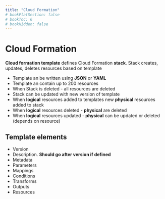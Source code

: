 ```yaml
---
title: "Cloud Formation"
# bookFlatSection: false
# bookToc: 6
# bookHidden: false
---
```

# Cloud Formation
**Cloud formation template** defines Cloud Formation **stack**. Stack creates, updates, deletes resources based on template

* Template an be written using __JSON__ or __YAML__
* Template an contain up to 200 resources
* When Stack is deleted - all resources are deleted
* Stack can be updated with new version of template
* When __logical__ resources added to templates new __physical__ resources added to stack
* When __logical__ resources deleted - __physical__ are deleted
* When __logical__ resources updated - __physical__ can be updated or deleted (depends on resource)


## Template elements
* Version
* Description. __Should go after version if defined__
* Metadata
* Parameters
* Mappings
* Conditions
* Transforms
* Outputs
* Resources

